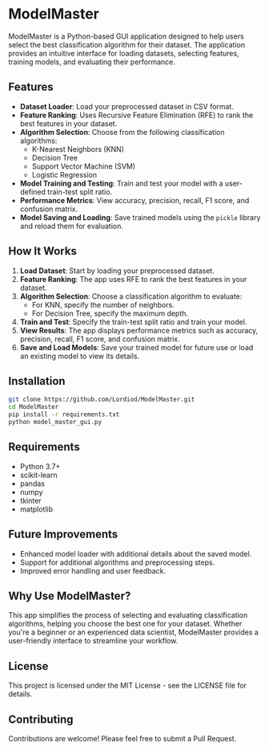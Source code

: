 # ModelMaster

ModelMaster is a Python-based GUI application designed to help users select the best classification algorithm for their dataset. The application provides an intuitive interface for loading datasets, selecting features, training models, and evaluating their performance.

## Features

- **Dataset Loader**: Load your preprocessed dataset in CSV format.
- **Feature Ranking**: Uses Recursive Feature Elimination (RFE) to rank the best features in your dataset.
- **Algorithm Selection**: Choose from the following classification algorithms:
  - K-Nearest Neighbors (KNN)
  - Decision Tree
  - Support Vector Machine (SVM)
  - Logistic Regression
- **Model Training and Testing**: Train and test your model with a user-defined train-test split ratio.
- **Performance Metrics**: View accuracy, precision, recall, F1 score, and confusion matrix.
- **Model Saving and Loading**: Save trained models using the `pickle` library and reload them for evaluation.

## How It Works

1. **Load Dataset**: Start by loading your preprocessed dataset.
2. **Feature Ranking**: The app uses RFE to rank the best features in your dataset.
3. **Algorithm Selection**: Choose a classification algorithm to evaluate:
   - For KNN, specify the number of neighbors.
   - For Decision Tree, specify the maximum depth.
4. **Train and Test**: Specify the train-test split ratio and train your model.
5. **View Results**: The app displays performance metrics such as accuracy, precision, recall, F1 score, and confusion matrix.
6. **Save and Load Models**: Save your trained model for future use or load an existing model to view its details.

## Installation

```bash
git clone https://github.com/Lordiod/ModelMaster.git
cd ModelMaster
pip install -r requirements.txt
python model_master_gui.py
```

## Requirements

- Python 3.7+
- scikit-learn
- pandas
- numpy
- tkinter
- matplotlib

## Future Improvements

- Enhanced model loader with additional details about the saved model.
- Support for additional algorithms and preprocessing steps.
- Improved error handling and user feedback.

## Why Use ModelMaster?

This app simplifies the process of selecting and evaluating classification algorithms, helping you choose the best one for your dataset. Whether you're a beginner or an experienced data scientist, ModelMaster provides a user-friendly interface to streamline your workflow.

## License

This project is licensed under the MIT License - see the LICENSE file for details.

## Contributing

Contributions are welcome! Please feel free to submit a Pull Request.